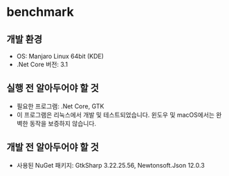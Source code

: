 # benchmark

## 개발 환경
* OS: Manjaro Linux 64bit (KDE)
* .Net Core 버전: 3.1

## 실행 전 알아두어야 할 것
* 필요한 프로그램: .Net Core, GTK
* 이 프로그램은 리눅스에서 개발 및 테스트되었습니다. 윈도우 및 macOS에서는 완벽한 동작을 보증하지 않습니다.

## 개발 전 알아두어야 할 것
 * 사용된 NuGet 패키지: GtkSharp 3.22.25.56, Newtonsoft.Json 12.0.3
